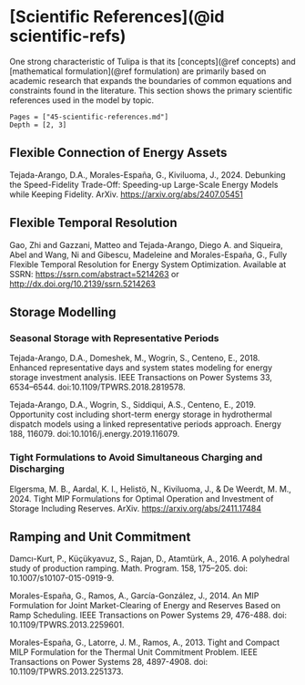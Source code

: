 # [Scientific References](@id scientific-refs)

One strong characteristic of Tulipa is that its [concepts](@ref concepts) and [mathematical formulation](@ref formulation) are primarily based on academic research that expands the boundaries of common equations and constraints found in the literature. This section shows the primary scientific references used in the model by topic.

```@contents
Pages = ["45-scientific-references.md"]
Depth = [2, 3]
```

## Flexible Connection of Energy Assets

Tejada-Arango, D.A., Morales-España, G., Kiviluoma, J., 2024. Debunking the Speed-Fidelity Trade-Off: Speeding-up Large-Scale Energy Models while Keeping Fidelity. ArXiv. <https://arxiv.org/abs/2407.05451>

## Flexible Temporal Resolution

Gao, Zhi and Gazzani, Matteo and Tejada-Arango, Diego A. and Siqueira, Abel and Wang, Ni and Gibescu, Madeleine and Morales-España, G., Fully Flexible Temporal Resolution for Energy System Optimization. Available at SSRN: <https://ssrn.com/abstract=5214263> or <http://dx.doi.org/10.2139/ssrn.5214263>

## Storage Modelling

### Seasonal Storage with Representative Periods

Tejada-Arango, D.A., Domeshek, M., Wogrin, S., Centeno, E., 2018. Enhanced representative days and system states modeling for energy storage investment analysis. IEEE Transactions on Power Systems 33, 6534–6544. doi:10.1109/TPWRS.2018.2819578.

Tejada-Arango, D.A., Wogrin, S., Siddiqui, A.S., Centeno, E., 2019. Opportunity cost including short-term energy storage in hydrothermal dispatch models using a linked representative periods approach. Energy 188, 116079. doi:10.1016/j.energy.2019.116079.

### Tight Formulations to Avoid Simultaneous Charging and Discharging

Elgersma, M. B., Aardal, K. I., Helistö, N., Kiviluoma, J., & De Weerdt, M. M., 2024. Tight MIP Formulations for Optimal Operation and Investment of Storage Including Reserves. ArXiv. <https://arxiv.org/abs/2411.17484>

## Ramping and Unit Commitment

Damcı-Kurt, P., Küçükyavuz, S., Rajan, D., Atamtürk, A., 2016. A polyhedral study of production ramping. Math. Program. 158, 175–205. doi: 10.1007/s10107-015-0919-9.

Morales-España, G., Ramos, A., García-González, J., 2014. An MIP Formulation for Joint Market-Clearing of Energy and Reserves Based on Ramp Scheduling. IEEE Transactions on Power Systems 29, 476-488. doi: 10.1109/TPWRS.2013.2259601.

Morales-España, G., Latorre, J. M., Ramos, A., 2013. Tight and Compact MILP Formulation for the Thermal Unit Commitment Problem. IEEE Transactions on Power Systems 28, 4897-4908. doi: 10.1109/TPWRS.2013.2251373.
